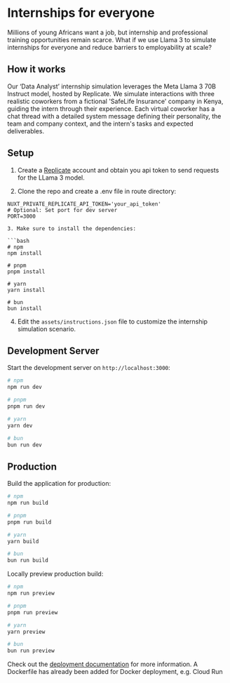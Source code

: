 # Internships for everyone

Millions of young Africans want a job, but internship and professional training opportunities remain scarce. What if we use Llama 3 to simulate internships for everyone and reduce barriers to employability at scale?

## How it works

Our ‘Data Analyst’ internship simulation leverages the Meta Llama 3 70B Instruct model, hosted by Replicate. We simulate interactions with three realistic coworkers from a fictional 'SafeLife Insurance' company in Kenya, guiding the intern through their experience. Each virtual coworker has a chat thread with a detailed system message defining their personality, the team and company context, and the intern's tasks and expected deliverables.

## Setup

1. Create a [Replicate](https://replicate.com) account and obtain you api token to send requests for the LLama 3 model.

2. Clone the repo and create a .env file in route directory:

````env
NUXT_PRIVATE_REPLICATE_API_TOKEN='your_api_token'
# Optional: Set port for dev server
PORT=3000

3. Make sure to install the dependencies:

```bash
# npm
npm install

# pnpm
pnpm install

# yarn
yarn install

# bun
bun install
````

4. Edit the `assets/instructions.json` file to customize the internship simulation scenario.

## Development Server

Start the development server on `http://localhost:3000`:

```bash
# npm
npm run dev

# pnpm
pnpm run dev

# yarn
yarn dev

# bun
bun run dev
```

## Production

Build the application for production:

```bash
# npm
npm run build

# pnpm
pnpm run build

# yarn
yarn build

# bun
bun run build
```

Locally preview production build:

```bash
# npm
npm run preview

# pnpm
pnpm run preview

# yarn
yarn preview

# bun
bun run preview
```

Check out the [deployment documentation](https://nuxt.com/docs/getting-started/deployment) for more information.
A Dockerfile has already been added for Docker deployment, e.g. Cloud Run
